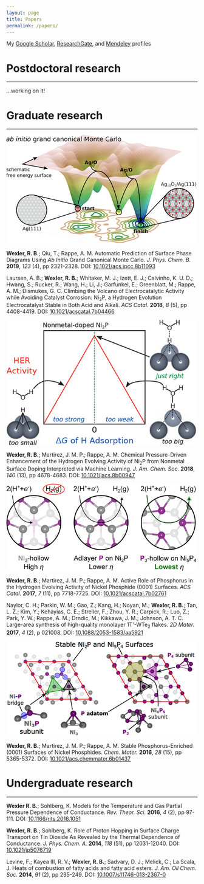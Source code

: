 ```yaml
---
layout: page
title: Papers
permalink: /papers/
---
```


My [Google Scholar](https://scholar.google.com/citations?user=BMnroAsAAAAJ&hl=en), [ResearchGate](https://www.researchgate.net/profile/Robert_Wexler), and [Mendeley](https://www.mendeley.com/profiles/robert-wexler/) profiles

# Postdoctoral research

---

...working on it!

# Graduate research

---

<img src="/images/aigcmc.jpeg" alt="Ab Initio GCMC" style="width:500px;">

**Wexler, R. B.**; Qiu, T.; Rappe, A. M. Automatic Prediction of Surface Phase Diagrams Using *Ab Initio* Grand Canonical Monte Carlo. *J. Phys. Chem. B.* **2019**, *123* (4), pp 2321-2328. DOI: [10.1021/acs.jpcc.8b11093](https://pubs.acs.org/doi/full/10.1021/acs.jpcc.8b11093) 

Laursen, A. B.; **Wexler, R. B.**; Whitaker, M. J.; Izett, E. J.; Calvinho, K. U. D.; Hwang, S.; Rucker, R.; Wang, H.; Li, J.; Garfunkel, E.; Greenblatt, M.; Rappe, A. M.; Dismukes, G. C. Climbing the Volcano of Electrocatalytic Activity while Avoiding Catalyst Corrosion: Ni<sub>3</sub>P, a Hydrogen Evolution Electrocatalyst Stable in Both Acid and Alkali. *ACS Catal.* **2018**, *8* (5), pp 4408-4419. DOI: [10.1021/acscatal.7b04466](https://pubs.acs.org/doi/full/10.1021/acscatal.7b04466)

<img src="/images/ni2pml.jpeg" alt="ML and HER" style="width:500px;">

**Wexler, R. B.**; Martirez, J. M. P.; Rappe, A. M. Chemical Pressure-Driven Enhancement of the Hydrogen Evolving Activity of Ni<sub>2</sub>P from Nonmetal Surface Doping Interpreted via Machine Learning. *J. Am. Chem. Soc.* **2018**, *140* (13), pp 4678-4683. DOI: [10.1021/jacs.8b00947](https://pubs.acs.org/doi/full/10.1021/jacs.8b00947)

<img src="/images/roleP.jpeg" alt="ML and HER" style="width:500px;">

**Wexler, R. B.**; Martirez, J. M. P.; Rappe, A. M. Active Role of Phosphorus in the Hydrogen Evolving Activity of Nickel Phosphide (0001) Surfaces. *ACS Catal.* **2017**, *7* (11), pp 7718-7725. DOI: [10.1021/acscatal.7b02761](https://pubs.acs.org/doi/full/10.1021/acscatal.7b02761)

Naylor, C. H.; Parkin, W. M.; Gao, Z.; Kang, H.; Noyan, M.; **Wexler, R. B.**; Tan, L. Z.; Kim, Y.; Kehayias, C. E.; Streller, F.; Zhou, Y. R.; Carpick, R.; Luo, Z.; Park, Y. W.; Rappe, A. M.; Drndic, M.; Kikkawa, J. M.; Johnson, A. T. C. Large-area synthesis of high-quality monolayer 1T'-WTe<sub>2</sub> flakes. *2D Mater.* **2017**, *4* (2), p 021008. DOI: [10.1088/2053-1583/aa5921](https://iopscience.iop.org/article/10.1088/2053-1583/aa5921/meta)

<img src="/images/reconstr.jpeg" alt="Reconstructions" style="width:500px;">

**Wexler, R. B.**; Martirez, J. M. P.; Rappe, A. M. Stable Phosphorus-Enriched (0001) Surfaces of Nickel Phosphides. *Chem. Mater.* **2016**, *28* (15), pp 5365-5372. DOI: [10.1021/acs.chemmater.6b01437](https://pubs.acs.org/doi/full/10.1021/acs.chemmater.6b01437)

# Undergraduate research

---

**Wexler R. B.**; Sohlberg, K. Models for the Temperature and Gas Partial Pressure Dependence of Conductance. *Rev. Theor. Sci.* **2016**, *4* (2), pp 97-111. DOI: [10.1166/rits.2016.1051](https://www.ingentaconnect.com/content/asp/rits/2016/00000004/00000002/art00001)

**Wexler, R. B.**; Sohlberg, K. Role of Proton Hopping in Surface Charge Transport on Tin Dioxide As Revealed by the Thermal Dependence of Conductance. *J. Phys. Chem. A.* **2014**, *118* (51), pp 12031-12040. DOI: [10.1021/jp5076719](https://pubs.acs.org/doi/full/10.1021/jp5076719)

Levine, F.; Kayea III, R. V.; **Wexler, R. B.**; Sadvary, D. J.; Melick, C.; La Scala, J. Heats of combustion of fatty acids and fatty acid esters. *J. Am. Oil Chem. Soc.* **2014**, *91* (2), pp 235-249. DOI: [10.1007/s11746-013-2367-0](https://link.springer.com/article/10.1007/s11746-013-2367-0)
